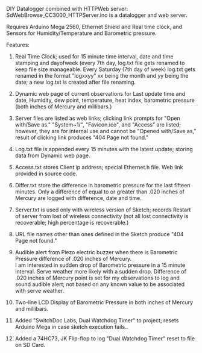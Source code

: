 DIY Datalogger combined with HTTPWeb server:  SdWebBrowse_CC3000_HTTPServer.ino is a datalogger and web server. 

Requires Arduino Mega 2560, Ethernet Shield and Real time clock, and Sensors for Humidity/Temperature and Barometric pressure.

Features:

1. Real Time Clock; used for 15 minute time interval, date and time stamping and dayofweek (every 7th day, log.txt file gets renamed to keep file size manageable. Every Saturday (7th day of week) log.txt gets renamed in the format "logxxyy” xx being the month and yy being the date; a new log.txt is created after file renaming.

2. Dynamic web page of current observations for Last update time and date, Humidity, dew point, temperature, heat index, barometric pressure (both inches of Mercury and millibars.)

3. Server files are listed as web links; clicking link prompts for "Open with/Save as." "System~1/", "Favicon.ico", and "Access" are listed; however, they are for internal use and cannot be "Opened with/Save as," result of clicking link produces "404 Page not found."

4. Log.txt file is appended every 15 minutes with the latest update; storing data from Dynamic web page.

5. Access.txt stores Client ip address; special Ethernet.h file. Web link provided in source code.

6. Differ.txt store the difference in barometric pressure for the last fifteen minutes. Only a difference of equal to or greater than .020 inches of Mercury are logged with difference, date and time.

7. Server.txt is used only with wireless version of Sketch; records Restart of server from lost of wireless connectivity (not all lost connectivity is recoverable; high percentage is recoverable.)

8. URL file names other than ones defined in the Sketch produce "404 Page not found."

9. Audible alert from Piezo electric buzzer when there is Barometric Pressure difference of .020 inches of Mercury.  
I am interested in sudden drop of Barometric pressure in a 15 minute interval. Serve weather more likely with a sudden 
drop.  Difference of .020 inches of Mercury point is set for my observations to log and sound audible alert; not based 
on any known value to be associated with serve weather.

10. Two-line LCD Display of Barometric Pressure in both inches of Mercury and millibars.
   
11. Added "SwitchDoc Labs, Dual Watchdog Timer" to project; resets Arduino Mega in case sketch execution fails..

12. Added a 74HC73, JK Flip-flop to log "Dual Watchdog Timer" reset to file on SD Card.
